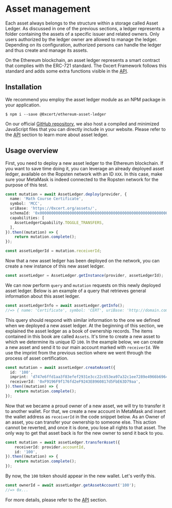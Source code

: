 # Asset management

Each asset always belongs to the structure within a storage called Asset Ledger. As discussed in one of the previous sections, a ledger represents a folder containing the assets of a specific issuer and related owners. Only users authorized by the ledger owner are allowed to manage the ledger. Depending on its configuration, authorized persons can handle the ledger and thus create and manage its assets.

On the Ethereum blockchain, an asset ledger represents a smart contract that complies with the ERC-721 standard. The 0xcert Framework follows this standard and adds some extra functions visible in the [API]().

## Installation

We recommend you employ the asset ledger module as an NPM package in your application.

```shell
$ npm i --save @0xcert/ethereum-asset-ledger
```

On our official [GitHub repository](https://github.com/0xcert/framework), we also host a compiled and minimized JavaScript files that you can directly include in your website. Please refer to the [API]() section to learn more about asset ledger.

## Usage overview

First, you need to deploy a new asset ledger to the Ethereum blockchain. If you want to save time doing it, you can leverage an already deployed asset ledger, available on the Ropsten network with an ID `XXX`. In this case, make sure your MetaMask is indeed connected to the Ropsten network for the purpose of this test.

```ts
const mutation = await AssetLedger.deploy(provider, {
  name: 'Math Course Certificate',
  symbol: 'MCC',
  uriBase: 'https://0xcert.org/assets/',
  schemaId: '0x0000000000000000000000000000000000000000000000000000000000000000',
  capabilities: [
    AssetLedgerCapability.TOGGLE_TRANSFERS,
  ],
}).then((mutation) => {
    return mutation.complete();
});

const assetLedgerId = mutation.receiverId;
```

Now that a new asset ledger has been deployed on the network, you can create a new instance of this new asset ledger.

```ts
const assetLedger = AssetLedger.getInstance(provider, assetLedgerId);
```

We can now perform `query` and `mutation` requests on this newly deployed asset ledger. Below is an example of a query that retrieves general information about this asset ledger.

```ts
const assetLedgerInfo = await assetLedger.getInfo();
//=> { name: 'Certificate', symbol: 'CERT', uriBase: 'http://domain.com', schemaId: '239423' }
```

This query should respond with similar information to the one we defined when we deployed a new asset ledger. At the beginning of this section, we explained the asset ledger as a book of ownership records. The items contained in this book are called `Assets`. It's time to create a new asset to which we determine its unique ID `100`. In the example below, we can create a new asset and send it to our main account marked with `receiverId`. We use the imprint from the previous section where we went through the process of asset certification.

```ts
const mutation = await assetLedger.createAsset({
  id: '100',
  imprint: 'd747e6ffd1aa3f83efef2931e3cc22c653ea97a32c1ee7289e4966b6964ecdfb',
  receiverId: '0xF9196F9f176fd2eF9243E8960817d5FbE63D79aa',
}).then((mutation) => {
    return mutation.complete();
});
```

Now that we became a proud owner of a new asset, we will try to transfer it to another wallet. For that, we create a new account in MetaMask and insert the wallet address as `receiverId` in the code snippet below. As an Owner of an asset, you can transfer your ownership to someone else. This action cannot be reverted, and once it is done, you lose all rights to that asset. The only way to get that asset back is for the new owner to send it back to you.

```ts
const mutation = await assetLedger.transferAsset({
    receiverId: provider.accountId,
    id: '100',
}).then((mutation) => {
    return mutation.complete();
});
```

By now, the `100` token should appear in the new wallet. Let's verify this.

```ts
const ownerId = await assetLedger.getAssetAccount('100');
//=> 0x...
```

For more details, please refer to the [API]() section.

